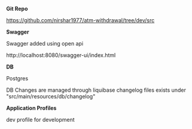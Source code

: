 **Git Repo**

https://github.com/nirshar1977/atm-withdrawal/tree/dev/src

**Swagger**

Swagger added using open api

http://localhost:8080/swagger-ui/index.html

**DB**

Postgres

DB Changes are managed through liquibase changelog files
exists under "src/main/resources/db/changelog"

**Application Profiles**

dev profile for development